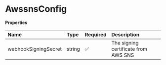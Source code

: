 # AwssnsConfig

**Properties**

| Name                 | Type   | Required | Description                          |
| :------------------- | :----- | :------- | :----------------------------------- |
| webhookSigningSecret | string | ✅       | The signing certificate from AWS SNS |
